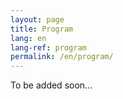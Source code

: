 ```yaml
---
layout: page
title: Program
lang: en
lang-ref: program
permalink: /en/program/
---
```


To be added soon...
